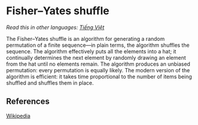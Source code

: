 # Fisher–Yates shuffle

_Read this in other languages:_
[_Tiếng Việt_](README.md)

The Fisher–Yates shuffle is an algorithm for generating a random
permutation of a finite sequence—in plain terms, the algorithm
shuffles the sequence. The algorithm effectively puts all the
elements into a hat; it continually determines the next element
by randomly drawing an element from the hat until no elements
remain. The algorithm produces an unbiased permutation: every
permutation is equally likely. The modern version of the
algorithm is efficient: it takes time proportional to the
number of items being shuffled and shuffles them in place.

## References

[Wikipedia](https://en.wikipedia.org/wiki/Fisher%E2%80%93Yates_shuffle)
